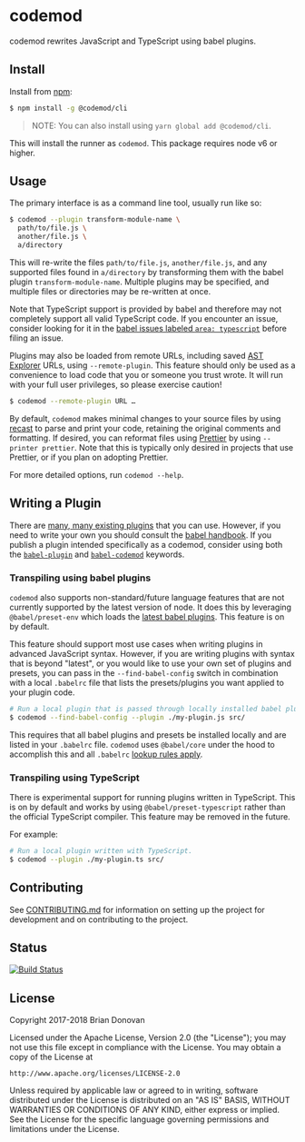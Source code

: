 # codemod

codemod rewrites JavaScript and TypeScript using babel plugins.

## Install

Install from [npm](https://npmjs.com/):

```sh
$ npm install -g @codemod/cli
```

> NOTE: You can also install using `yarn global add @codemod/cli`.

This will install the runner as `codemod`. This package requires node v6 or higher.

## Usage

The primary interface is as a command line tool, usually run like so:

```sh
$ codemod --plugin transform-module-name \
  path/to/file.js \
  another/file.js \
  a/directory
```

This will re-write the files `path/to/file.js`, `another/file.js`, and any supported files found in `a/directory` by transforming them with the babel plugin `transform-module-name`. Multiple plugins may be specified, and multiple files or directories may be re-written at once.

Note that TypeScript support is provided by babel and therefore may not completely support all valid TypeScript code. If you encounter an issue, consider looking for it in the [babel issues labeled `area: typescript`](https://github.com/babel/babel/issues?utf8=%E2%9C%93&q=is%3Aissue+is%3Aopen+label%3A%22area%3A+typescript%22+) before filing an issue.

Plugins may also be loaded from remote URLs, including saved [AST Explorer](https://astexplorer.net/) URLs, using `--remote-plugin`. This feature should only be used as a convenience to load code that you or someone you trust wrote. It will run with your full user privileges, so please exercise caution!

```sh
$ codemod --remote-plugin URL …
```

By default, `codemod` makes minimal changes to your source files by using [recast](https://github.com/benjamn/recast) to parse and print your code, retaining the original comments and formatting. If desired, you can reformat files using [Prettier](https://prettier.io/) by using `--printer prettier`. Note that this is typically only desired in projects that use Prettier, or if you plan on adopting Prettier.

For more detailed options, run `codemod --help`.

## Writing a Plugin

There are [many, many existing plugins](https://www.npmjs.com/search?q=babel-plugin) that you can use. However, if you need to write your own you should consult the [babel handbook](https://github.com/thejameskyle/babel-handbook). If you publish a plugin intended specifically as a codemod, consider using both the [`babel-plugin`](https://www.npmjs.com/search?q=babel-plugin) and [`babel-codemod`](https://www.npmjs.com/search?q=babel-codemod) keywords.

### Transpiling using babel plugins

`codemod` also supports non-standard/future language features that are not currently supported by the latest version of node. It does this by leveraging `@babel/preset-env` which loads the [latest babel plugins](https://github.com/babel/babel/tree/master/packages/babel-preset-env#support-all-plugins-in-babel-that-are-considered-latest). This feature is on by default.

This feature should support most use cases when writing plugins in advanced JavaScript syntax. However, if you are writing plugins with syntax that is beyond "latest", or you would like to use your own set of plugins and presets, you can pass in the `--find-babel-config` switch in combination with a local `.babelrc` file that lists the presets/plugins you want applied to your plugin code.

```sh
# Run a local plugin that is passed through locally installed babel plugins
$ codemod --find-babel-config --plugin ./my-plugin.js src/
```

This requires that all babel plugins and presets be installed locally and are listed in your `.babelrc` file. `codemod` uses `@babel/core` under the hood to accomplish this and all `.babelrc` [lookup rules apply](https://babeljs.io/docs/usage/babelrc/#lookup-behavior).

### Transpiling using TypeScript

There is experimental support for running plugins written in TypeScript. This is on by default and works by using `@babel/preset-typescript` rather than the official TypeScript compiler. This feature may be removed in the future.

For example:

```sh
# Run a local plugin written with TypeScript.
$ codemod --plugin ./my-plugin.ts src/
```

## Contributing

See [CONTRIBUTING.md](../../CONTRIBUTING.md) for information on setting up the project for development and on contributing to the project.

## Status

[![Build Status](https://travis-ci.com/codemod-js/codemod.svg?branch=master)](https://travis-ci.com/codemod-js/codemod)

## License

Copyright 2017-2018 Brian Donovan

Licensed under the Apache License, Version 2.0 (the "License"); you may not use this file except in compliance with the License. You may obtain a copy of the License at

    http://www.apache.org/licenses/LICENSE-2.0

Unless required by applicable law or agreed to in writing, software distributed under the License is distributed on an "AS IS" BASIS, WITHOUT WARRANTIES OR CONDITIONS OF ANY KIND, either express or implied. See the License for the specific language governing permissions and limitations under the License.
